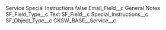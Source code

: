 <?xml version="1.0" encoding="UTF-8"?>
<CustomMetadata xmlns="http://soap.sforce.com/2006/04/metadata" xmlns:xsi="http://www.w3.org/2001/XMLSchema-instance" xmlns:xsd="http://www.w3.org/2001/XMLSchema">
    <label>Service Special Instructions</label>
    <protected>false</protected>
    <values>
        <field>Email_Field__c</field>
        <value xsi:type="xsd:string">General Notes</value>
    </values>
    <values>
        <field>SF_Field_Type__c</field>
        <value xsi:type="xsd:string">Text</value>
    </values>
    <values>
        <field>SF_Field__c</field>
        <value xsi:type="xsd:string">Special_Instructions__c</value>
    </values>
    <values>
        <field>SF_Object_Type__c</field>
        <value xsi:type="xsd:string">CKSW_BASE__Service__c</value>
    </values>
</CustomMetadata>
